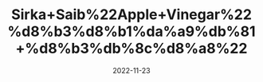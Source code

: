 ---
title: 'Sirka+Saib%22Apple+Vinegar%22%d8%b3%d8%b1%da%a9%db%81+%d8%b3%db%8c%d8%a8%22'
date: '2022-11-23' 
metatag: '' 
inventory: '0' 
draft: false 
# meta description 
shortDescripton: ''
description: 'Sirka+Vinegar'
longdescription: ''
tags: ''
brand: ''
subCategory: ''
unit: '800 ml-Pk'
sellCount: '0'
featured: True
# product Price
price: '300.0'
# Product Short Description
shortDescription: ''
productID: '88EAFA19-184E-ED11-996A-005056B3A416'
type: 'products'
category: 'Sirka+Vinegar' 
thumnailproduct: 'https://eraconnect.blob.core.windows.net/product-images/aminsaddiquidawakhana/306d1006-a07c-4649-a45f-b8562f42aef6.webp' 
images:
  - image: 'https://eraconnect.blob.core.windows.net/product-images/aminsaddiquidawakhana/306d1006-a07c-4649-a45f-b8562f42aef6.webp'  
Variants:
---